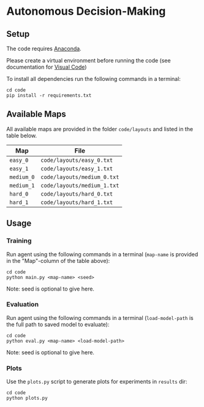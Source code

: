 # Autonomous Decision-Making

## Setup

The code requires [Anaconda](https://www.anaconda.com/download).

Please create a virtual environment before running the code (see documentation for [Visual Code](https://code.visualstudio.com/docs/python/environments))

To install all dependencies run the following commands in a terminal:
```
cd code
pip install -r requirements.txt
```

## Available Maps

All available maps are provided in the folder `code/layouts` and listed in the table below.

| Map   		| File                      |
|---------------|---------------------------|
| `easy_0`      | `code/layouts/easy_0.txt` |
| `easy_1`      | `code/layouts/easy_1.txt` |
| `medium_0`    | `code/layouts/medium_0.txt` |
| `medium_1`    | `code/layouts/medium_1.txt` |
| `hard_0`      | `code/layouts/hard_0.txt` |
| `hard_1`      | `code/layouts/hard_1.txt` |


## Usage

### Training 
Run agent using the following commands in a terminal (`map-name` is provided in the "Map"-column of the table above):
```
cd code
python main.py <map-name> <seed> 
```
Note: seed is optional to give here. 

### Evaluation 

Run agent using the following commands in a terminal (`load-model-path` is the full path to saved model to evaluate):
```
cd code
python eval.py <map-name> <load-model-path> 
```
Note: seed is optional to give here. 

### Plots 

Use the `plots.py` script to generate plots for experiments in `results` dir: 
```
cd code
python plots.py 
```
